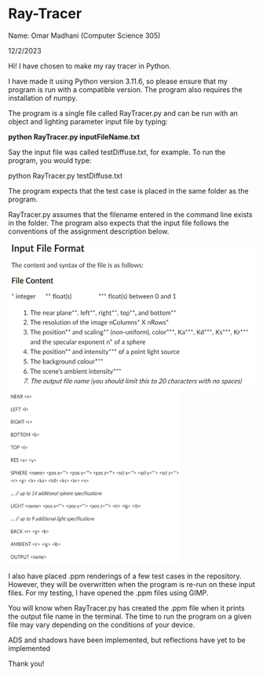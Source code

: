 # Ray-Tracer

Name: Omar Madhani (Computer Science 305)

12/2/2023

Hi! I have chosen to make my ray tracer in Python.

I have made it using Python version 3.11.6, so please ensure that my program is run with a compatible version. The program also requires the installation of numpy.

The program is a single file called RayTracer.py and can be run with an object and lighting parameter input file by typing:

**python RayTracer.py inputFileName.txt**

Say the input file was called testDiffuse.txt, for example. To run the program, you would type:

python RayTracer.py testDiffuse.txt

The program expects that the test case is placed in the same folder as the program.

RayTracer.py assumes that the filename entered in the command line exists in the folder. The program also expects that the input file follows the conventions of the assignment description below.

<img src="inputfileformat_description.png" alt="Input File Format Description" height="300">
<img src="inputfileformat.png" alt="Input File Format" width="350" height="350">

I also have placed .ppm renderings of a few test cases in the repository. However, they will be overwritten when the program is re-run on these input files. For my testing, I have opened the .ppm files using GIMP.

You will know when RayTracer.py has created the .ppm file when it prints the output file name in the terminal. The time to run the program on a given file may vary depending on the conditions of your device.

ADS and shadows have been implemented, but reflections have yet to be implemented

Thank you! 
